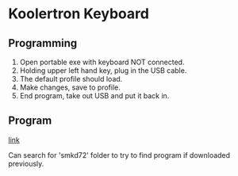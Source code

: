 # Koolertron Keyboard

## Programming

1. Open portable exe with keyboard NOT connected.
2. Holding upper left hand key, plug in the USB cable.
3. The default profile should load.
4. Make changes, save to profile.
5. End program, take out USB and put it back in.

## Program

[link](http://amazonfiles.s3.amazonaws.com/smkd72.rar)

Can search for 'smkd72' folder to try to find program if downloaded
previously.

